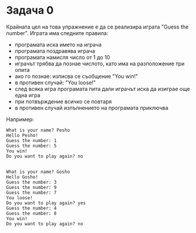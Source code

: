 # Задача 0

Крайната цел на това упражнение е да се реализира играта "Guess the number".
Играта има следните правила:
- програмата иска името на играча
- програмата поздравява играча
- програмата намисля число от 1 до 10
- играчът трябва да познае числото, като има на разположение три опита
- ако го познае: изписва се съобщение "You win!"
- в противен случай: "You loose!"
- след всяка игра програмата пита дали играчът иска да изиграе още една
  игра
- при потвърждение всичко се повтаря
- в противен случай изпълнението на програмата приключва

Например:

```
What is your name? Pesho
Hello Pesho!
Guess the number: 1
Guess the number: 5
You win!
Do you want to play again? no


What is your name? Gosho
Hello Gosho!
Guess the number: 3
Guess the number: 9
Guess the number: 7
You loose!
Do you want to play again? yes
Guess the number: 4
Guess the number: 8
You win!
Do you want to play again? no
```
